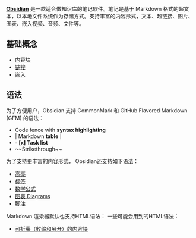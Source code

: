 **[Obsidian](https://obsidian.md/)** 是一款适合做知识库的笔记软件。笔记是基于 Markdown 格式的超文本，以本地文件系统作为存储方式。支持丰富的内容形式，文本、超链接、图片、图表、嵌入视频、音频、文件等。


## 基础概念
- [内容块](如何做/Obsidian软件手册/内容块.md)
- [链接](如何做/Obsidian软件手册/链接.md)
- [嵌入](如何做/Obsidian软件手册/嵌入.md)


## 语法
为了方便用户，Obsidian 支持 CommonMark 和 GitHub Flavored Markdown (GFM) 的语法：

-   Code fence with **syntax highlighting**
-   \| Markdown **table** \|
-   **\- \[x\] Task list**
-   \~\~Strikethrough\~\~

为了支持更丰富的内容形式， Obsidian还支持如下语法：

- [高亮](如何做/Obsidian软件手册/高亮.md)
- [标签](如何做/Obsidian软件手册/标签.md)
- [数学公式](如何做/Obsidian软件手册/数学公式.md)
- [图表 Diagrams](如何做/Obsidian软件手册/图表%20Diagrams.md)
- [脚注](如何做/Obsidian软件手册/脚注.md)


Markdown 渲染器默认也支持HTML语法：
一些可能会用到的HTML语法：
- [可折叠（收缩和展开）的内容块](如何做/Obsidian软件手册/可折叠（收缩和展开）的内容块.md)


